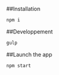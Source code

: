 ##Installation

```sh
npm i
```

##Developpement

```sh
gulp
```

##Launch the app

```sh
npm start
```
